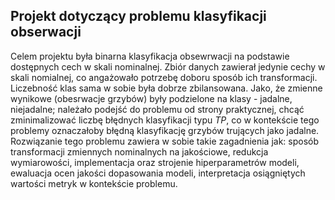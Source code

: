 ## Projekt dotyczący problemu klasyfikacji obserwacji

Celem projektu była binarna klasyfikacja obsewrwacji na podstawie dostępnych cech w skali nominalnej. Zbiór danych zawierał jedynie cechy w skali nomialnej, co angażowało potrzebę doboru sposób ich transformacji. Liczebność klas sama w sobie była dobrze zbilansowana. Jako, że zmienne wynikowe (obesrwacje grzybów) były podzielone na klasy - jadalne, niejadalne; należało podejść do problemu od strony praktycznej, chcąć zminimalizować liczbę błędnych klasyfikacji typu *TP*, co w kontekście tego problemy oznaczałoby błędną klasyfikację grzybów trujących jako jadalne.
Rozwiązanie tego problemu zawiera w sobie takie zagadnienia jak: sposób transformacji zmiennych nominalnych na jakościowe, redukcja wymiarowości, implementacja oraz strojenie hiperparametrów modeli, ewaluacja ocen jakości dopasowania modeli, interpretacja osiągniętych wartości metryk w kontekście problemu.   
